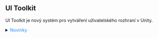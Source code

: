 ## UI Toolkit

UI Toolkit je nový systém pro vytváření uživatelského rozhraní v Unity.

<details>
<summary><span style="color:#1E90FF;">Novinky</span></summary>
<iframe width="560" height="315" src="https://www.youtube.com/embed/HQ0TmO8ZA4o?si=BMjBISi75KH9qj1I" title="YouTube video player" frameborder="0" allow="accelerometer; autoplay; clipboard-write; encrypted-media; gyroscope; picture-in-picture; web-share" referrerpolicy="strict-origin-when-cross-origin" allowfullscreen></iframe>
</details>